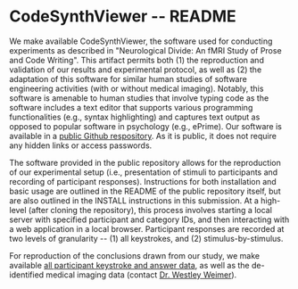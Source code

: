 # CodeSynthViewer -- README

We make available CodeSynthViewer, the software used for conducting experiments as described in "Neurological Divide: An fMRI Study of Prose and Code Writing". This artifact permits both (1) the reproduction and validation of our results and experimental protocol, as well as (2) the adaptation of this software for similar human studies of software engineering activities (with or without medical imaging). Notably, this software is amenable to human studies that involve typing code as the software includes a text editor that supports various programming functionalities (e.g., syntax highlighting) and captures text output as opposed to popular software in psychology (e.g., ePrime). Our software is available in a [public Github respository](https://github.com/rkruegs123/code-synth-viewer). As it is public, it does not require any hidden links or access passwords.

The software provided in the public repository allows for the reproduction of our experimental setup (i.e., presentation of stimuli to participants and recording of participant responses). Instructions for both installation and basic usage are outlined in the README of the public repository itself, but are also outlined in the INSTALL instructions in this submission. At a high-level (after cloning the repository), this process involves starting a local server with specified participant and category IDs, and then interacting with a web application in a local browser. Participant responses are recorded at two levels of granularity -- (1) all keystrokes, and (2) stimulus-by-stimulus.

For reproduction of the conclusions drawn from our study, we make available [all participant keystroke and answer data](https://dijkstra.eecs.umich.edu/fmri/icse20-data), as well as the de-identified medical imaging data (contact [Dr. Westley Weimer](weimerw@umich.edu)).
